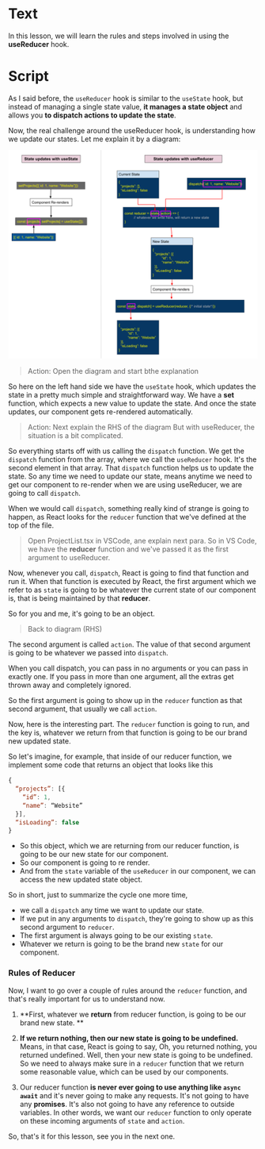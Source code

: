 # Text
In this lesson, we will learn the rules and steps involved in using the **useReducer** hook.

# Script
As I said before, the `useReducer` hook is similar to the `useState` hook, but instead of managing a single state value, **it manages a state object** and allows you **to dispatch actions to update the state**.

Now, the real challenge around the useReducer hook, is understanding how we update our states. Let me explain it by a diagram:

![rules](./rules.png)
> Action: Open the diagram and start bthe explanation

So here on the left hand side we have the `useState` hook, which updates the state in a pretty much simple and straightforward way. We have a **set** function, which expects a new value to update the state. And once the state updates, our component gets re-rendered automatically.

> Action: Next explain the RHS of the diagram
But with useReducer, the situation is a bit complicated.

So everything starts off with us calling the `dispatch` function. We get the `dispatch` function from the array, where we call the `useReducer` hook. It's the second element in that array. That `dispatch` function helps us to update the state. So any time we need to update our state, means  anytime we need to get our component to re-render when we are using useReducer, we are going to call `dispatch`.

When we would call `dispatch`, something really kind of strange is going to happen, as React looks for the `reducer` function that we've defined at the top of the file.

> Open ProjectList.tsx in VSCode, ane explain next para.
So in VS Code, we have the **reducer** function and we've passed it as the first argument to useReducer.


Now, whenever you call, `dispatch`, React is going to find that function and run it. When that function is
 executed by React, the first argument which we refer to as `state` is going to be whatever the current state of our component is, that is being maintained by that **reducer**.

So for you and me, it's going to be an object.

> Back to diagram (RHS)

The second argument is called `action`. The value of that second argument is going to be whatever we passed into `dispatch`.

When you call dispatch, you can pass in no arguments or you can pass in exactly one. If you pass in more than one argument, all the extras get thrown away and completely ignored.

So the first argument is going to show up in the `reducer` function as that second argument, that usually we call `action`.

Now, here is the interesting part. The `reducer` function is going to run, and the key is, whatever we return from that function is going to be our brand new updated state.

So let's imagine, for example, that inside of our reducer function, we implement some code that returns an object that looks like this
```js
{
  “projects”: [{
	“id”: 1,
	“name”: “Website”
  }],
  “isLoading”: false
}
```
- So this object, which we are returning from our reducer function, is going to be our new state for our component. 
- So our component is going to re render.
- And from the `state` variable of the `useReducer` in our component, we can access the new updated state object.

So in short, just to summarize the cycle one more time, 
- we call a `dispatch` any time we want to update our state.
- If we put in any arguments to `dispatch`, they're going to show up as this second argument to `reducer`.
- The first argument is always going to be our existing `state`.
- Whatever we return is going to be the brand new `state` for our component.

### Rules of Reducer
Now, I want to go over a couple of rules around the `reducer` function, and that's really important for us to understand now.

1. **First, whatever we **return** from reducer function, is going to be our brand new state. **
      
2. **If we return nothing, then our new state is going to be undefined.** 
      Means, in that case, React is going to say, Oh, you returned nothing, you returned undefined. Well, then your new state is going to be undefined. So we need to always make sure in a `reducer` function that we return some reasonable value, which can be used by our components.
3. Our reducer function **is never ever going to use anything like `async await`** and it's never going to make any requests. It's not going to have any **promises**. It's also not going to have any reference to outside variables. In other words, we want our `reducer` function to only operate on these incoming arguments of `state` and `action`.

So, that's it for this lesson, see you in the next one.

